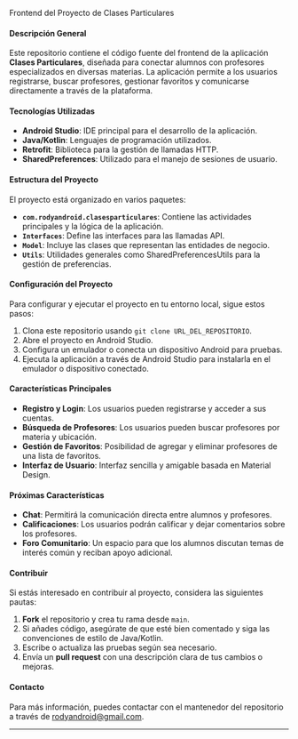 Frontend del Proyecto de Clases Particulares

#### Descripción General
Este repositorio contiene el código fuente del frontend de la aplicación **Clases Particulares**, diseñada para conectar alumnos con profesores especializados en diversas materias. La aplicación permite a los usuarios registrarse, buscar profesores, gestionar favoritos y comunicarse directamente a través de la plataforma.

#### Tecnologías Utilizadas
- **Android Studio**: IDE principal para el desarrollo de la aplicación.
- **Java/Kotlin**: Lenguajes de programación utilizados.
- **Retrofit**: Biblioteca para la gestión de llamadas HTTP.
- **SharedPreferences**: Utilizado para el manejo de sesiones de usuario.

#### Estructura del Proyecto
El proyecto está organizado en varios paquetes:
- **`com.rodyandroid.clasesparticulares`**: Contiene las actividades principales y la lógica de la aplicación.
- **`Interfaces`**: Define las interfaces para las llamadas API.
- **`Model`**: Incluye las clases que representan las entidades de negocio.
- **`Utils`**: Utilidades generales como SharedPreferencesUtils para la gestión de preferencias.

#### Configuración del Proyecto
Para configurar y ejecutar el proyecto en tu entorno local, sigue estos pasos:
1. Clona este repositorio usando `git clone URL_DEL_REPOSITORIO`.
2. Abre el proyecto en Android Studio.
3. Configura un emulador o conecta un dispositivo Android para pruebas.
4. Ejecuta la aplicación a través de Android Studio para instalarla en el emulador o dispositivo conectado.

#### Características Principales
- **Registro y Login**: Los usuarios pueden registrarse y acceder a sus cuentas.
- **Búsqueda de Profesores**: Los usuarios pueden buscar profesores por materia y ubicación.
- **Gestión de Favoritos**: Posibilidad de agregar y eliminar profesores de una lista de favoritos.
- **Interfaz de Usuario**: Interfaz sencilla y amigable basada en Material Design.

#### Próximas Características
- **Chat**: Permitirá la comunicación directa entre alumnos y profesores.
- **Calificaciones**: Los usuarios podrán calificar y dejar comentarios sobre los profesores.
- **Foro Comunitario**: Un espacio para que los alumnos discutan temas de interés común y reciban apoyo adicional.

#### Contribuir
Si estás interesado en contribuir al proyecto, considera las siguientes pautas:
1. **Fork** el repositorio y crea tu rama desde `main`.
2. Si añades código, asegúrate de que esté bien comentado y siga las convenciones de estilo de Java/Kotlin.
3. Escribe o actualiza las pruebas según sea necesario.
4. Envía un **pull request** con una descripción clara de tus cambios o mejoras.

#### Contacto
Para más información, puedes contactar con el mantenedor del repositorio a través de rodyandroid@gmail.com.

---
